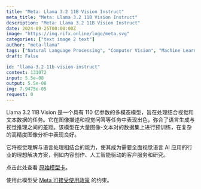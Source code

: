 ```yaml
---
title: "Meta: Llama 3.2 11B Vision Instruct"
meta_title: "Meta: Llama 3.2 11B Vision Instruct"
description: "Meta: Llama 3.2 11B Vision Instruct"
date: 2024-09-25T00:00:00Z
image: "https://img.rifx.online/logo/meta.svg"
categories: ["text image 2 text"]
author: "meta-llama"
tags: ["Natural Language Processing", "Computer Vision", "Machine Learning", "Generative AI", "Data Science"]
draft: False

id: "llama-3.2-11b-vision-instruct"
context: 131072
input: 5.5e-08
output: 5.5e-08
img: 7.9475e-05
request: 0
---
```


Llama 3.2 11B Vision 是一个具有 110 亿参数的多模态模型，旨在处理结合视觉和文本数据的任务。它在图像描述和视觉问答等任务中表现出色，弥合了语言生成与视觉推理之间的差距。该模型在大量图像-文本对的数据集上进行预训练，在复杂的高精度图像分析中表现良好。

它将视觉理解与语言处理相结合的能力，使其成为需要全面视觉语言 AI 应用的行业的理想解决方案，例如内容创作、人工智能驱动的客户服务和研究。

点击此处查看 [原始模型卡](https://github.com/meta-llama/llama-models/blob/main/models/llama3_2/MODEL_CARD_VISION.md)。

使用此模型受 [Meta 可接受使用政策](https://www.llama.com/llama3/use-policy/) 的约束。

